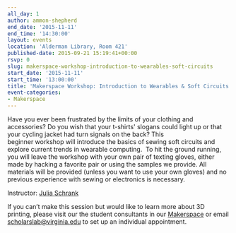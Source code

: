```yaml
---
all_day: 1
author: ammon-shepherd
end_date: '2015-11-11'
end_time: '14:30:00'
layout: events
location: 'Alderman Library, Room 421'
published-date: 2015-09-21 15:19:41+00:00
rsvp: 0
slug: makerspace-workshop-introduction-to-wearables-soft-circuits
start_date: '2015-11-11'
start_time: '13:00:00'
title: 'Makerspace Workshop: Introduction to Wearables & Soft Circuits'
event-categories:
- Makerspace
---
```


Have you ever been frustrated by the limits of your clothing and accessories? Do you wish that your t-shirts' slogans could light up or that your cycling jacket had turn signals on the back? This beginner workshop will introduce the basics of sewing soft circuits and explore current trends in wearable computing.  To hit the ground running, you will leave the workshop with your own pair of texting gloves, either made by hacking a favorite pair or using the samples we provide. All materials will be provided (unless you want to use your own gloves) and no previous experience with sewing or electronics is necessary.


Instructor: [Julia Schrank](http://scholarslab.org/people/julia-schrank/)

If you can’t make this session but would like to learn more about 3D printing, please visit our the student consultants in our [Makerspace](http://scholarslab.org/makerspace/) or email [scholarslab@virginia.edu](mailto:scholarslab@virginia.edu) to set up an individual appointment.
